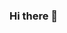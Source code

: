 ### Hi there 👋

<!--
**halatanatalia/halatanatalia** is a ✨ _special_ ✨ repository because its `README.md` (this file) appears on your GitHub profile.

Writing here feels like Tinder for IT freaks

-->
